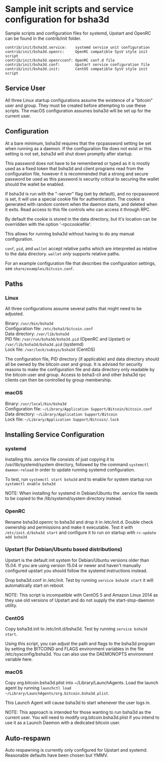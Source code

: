 Sample init scripts and service configuration for bsha3d
==========================================================

Sample scripts and configuration files for systemd, Upstart and OpenRC
can be found in the contrib/init folder.

    contrib/init/bsha3d.service:    systemd service unit configuration
    contrib/init/bsha3d.openrc:     OpenRC compatible SysV style init script
    contrib/init/bsha3d.openrcconf: OpenRC conf.d file
    contrib/init/bsha3d.conf:       Upstart service configuration file
    contrib/init/bsha3d.init:       CentOS compatible SysV style init script

Service User
---------------------------------

All three Linux startup configurations assume the existence of a "bitcoin" user
and group.  They must be created before attempting to use these scripts.
The macOS configuration assumes bsha3d will be set up for the current user.

Configuration
---------------------------------

At a bare minimum, bsha3d requires that the rpcpassword setting be set
when running as a daemon.  If the configuration file does not exist or this
setting is not set, bsha3d will shut down promptly after startup.

This password does not have to be remembered or typed as it is mostly used
as a fixed token that bsha3d and client programs read from the configuration
file, however it is recommended that a strong and secure password be used
as this password is security critical to securing the wallet should the
wallet be enabled.

If bsha3d is run with the "-server" flag (set by default), and no rpcpassword is set,
it will use a special cookie file for authentication. The cookie is generated with random
content when the daemon starts, and deleted when it exits. Read access to this file
controls who can access it through RPC.

By default the cookie is stored in the data directory, but it's location can be overridden
with the option '-rpccookiefile'.

This allows for running bsha3d without having to do any manual configuration.

`conf`, `pid`, and `wallet` accept relative paths which are interpreted as
relative to the data directory. `wallet` *only* supports relative paths.

For an example configuration file that describes the configuration settings,
see `share/examples/bitcoin.conf`.

Paths
---------------------------------

### Linux

All three configurations assume several paths that might need to be adjusted.

Binary:              `/usr/bin/bsha3d`  
Configuration file:  `/etc/bsha3/bitcoin.conf`  
Data directory:      `/var/lib/bsha3d`  
PID file:            `/var/run/bsha3d/bsha3d.pid` (OpenRC and Upstart) or `/var/lib/bsha3d/bsha3d.pid` (systemd)  
Lock file:           `/var/lock/subsys/bsha3d` (CentOS)  

The configuration file, PID directory (if applicable) and data directory
should all be owned by the bitcoin user and group.  It is advised for security
reasons to make the configuration file and data directory only readable by the
bitcoin user and group.  Access to bsha3-cli and other bsha3d rpc clients
can then be controlled by group membership.

### macOS

Binary:              `/usr/local/bin/bsha3d`  
Configuration file:  `~/Library/Application Support/Bitcoin/bitcoin.conf`  
Data directory:      `~/Library/Application Support/Bitcoin`  
Lock file:           `~/Library/Application Support/Bitcoin/.lock`  

Installing Service Configuration
-----------------------------------

### systemd

Installing this .service file consists of just copying it to
/usr/lib/systemd/system directory, followed by the command
`systemctl daemon-reload` in order to update running systemd configuration.

To test, run `systemctl start bsha3d` and to enable for system startup run
`systemctl enable bsha3d`

NOTE: When installing for systemd in Debian/Ubuntu the .service file needs to be copied to the /lib/systemd/system directory instead.

### OpenRC

Rename bsha3d.openrc to bsha3d and drop it in /etc/init.d.  Double
check ownership and permissions and make it executable.  Test it with
`/etc/init.d/bsha3d start` and configure it to run on startup with
`rc-update add bsha3d`

### Upstart (for Debian/Ubuntu based distributions)

Upstart is the default init system for Debian/Ubuntu versions older than 15.04. If you are using version 15.04 or newer and haven't manually configured upstart you should follow the systemd instructions instead.

Drop bsha3d.conf in /etc/init.  Test by running `service bsha3d start`
it will automatically start on reboot.

NOTE: This script is incompatible with CentOS 5 and Amazon Linux 2014 as they
use old versions of Upstart and do not supply the start-stop-daemon utility.

### CentOS

Copy bsha3d.init to /etc/init.d/bsha3d. Test by running `service bsha3d start`.

Using this script, you can adjust the path and flags to the bsha3d program by
setting the BITCOIND and FLAGS environment variables in the file
/etc/sysconfig/bsha3d. You can also use the DAEMONOPTS environment variable here.

### macOS

Copy org.bitcoin.bsha3d.plist into ~/Library/LaunchAgents. Load the launch agent by
running `launchctl load ~/Library/LaunchAgents/org.bitcoin.bsha3d.plist`.

This Launch Agent will cause bsha3d to start whenever the user logs in.

NOTE: This approach is intended for those wanting to run bsha3d as the current user.
You will need to modify org.bitcoin.bsha3d.plist if you intend to use it as a
Launch Daemon with a dedicated bitcoin user.

Auto-respawn
-----------------------------------

Auto respawning is currently only configured for Upstart and systemd.
Reasonable defaults have been chosen but YMMV.
